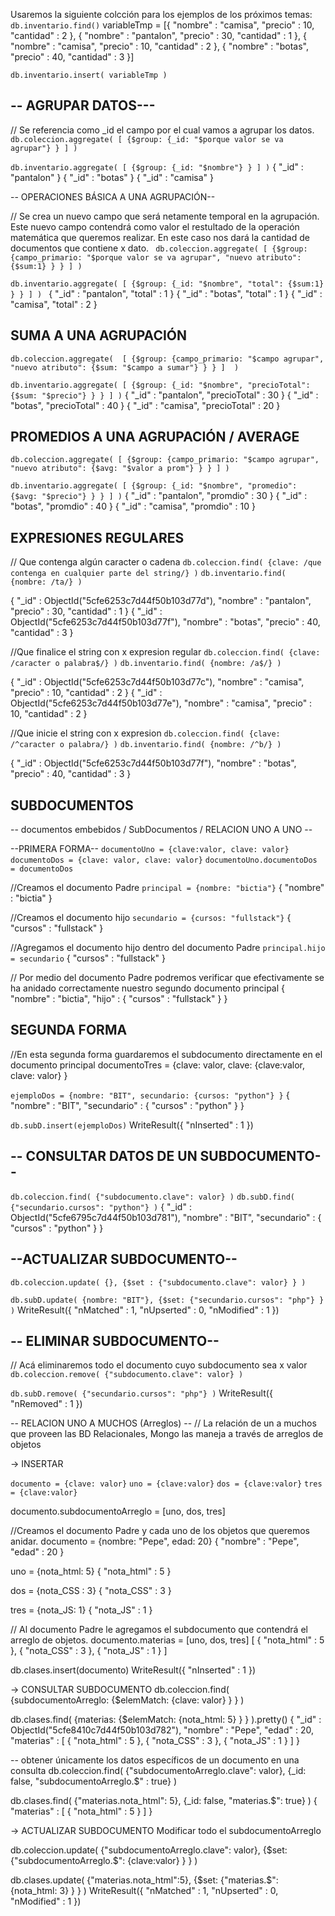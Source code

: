 Usaremos la siguiente colcción para los ejemplos de los próximos temas:
``` db.inventario.find() ``` 
variableTmp = [{ "nombre" : "camisa", "precio" : 10, "cantidad" : 2 }, { "nombre" : "pantalon", "precio" : 30, "cantidad" : 1 }, { "nombre" : "camisa", "precio" : 10, "cantidad" : 2 }, { "nombre" : "botas", "precio" : 40, "cantidad" : 3 }]

``` db.inventario.insert( variableTmp ) ```

## -- AGRUPAR DATOS---

// Se referencia como _id el campo por el cual vamos a agrupar los datos.
``` db.coleccion.aggregate( [ {$group: {_id: "$porque valor se va agrupar"} } ] ) ```

``` db.inventario.aggregate( [ {$group: {_id: "$nombre"} } ] ) ```
{ "_id" : "pantalon" }
{ "_id" : "botas" }
{ "_id" : "camisa" }




-- OPERACIONES BÁSICA A UNA AGRUPACIÓN--

// Se crea un nuevo campo que será netamente temporal en la agrupación. Este nuevo campo contendrá como
valor el restultado de la operación matemática que queremos realizar. En este caso nos dará la cantidad
de documentos que contiene x dato.
``` db.coleccion.aggregate( [ {$group: {campo_primario: "$porque valor se va agrupar", "nuevo atributo": {$sum:1} } } ] )```

```db.inventario.aggregate( [ {$group: {_id: "$nombre", "total": {$sum:1} } } ] ) ```
{ "_id" : "pantalon", "total" : 1 }
{ "_id" : "botas", "total" : 1 }
{ "_id" : "camisa", "total" : 2 }

## SUMA A UNA AGRUPACIÓN

``` db.coleccion.aggregate(  [ {$group: {campo_primario: "$campo agrupar", "nuevo atributo": {$sum: "$campo a sumar"} } } ]  ) ```

``` db.inventario.aggregate( [ {$group: {_id: "$nombre", "precioTotal": {$sum: "$precio"} } } ] ) ```
{ "_id" : "pantalon", "precioTotal" : 30 }
{ "_id" : "botas", "precioTotal" : 40 }
{ "_id" : "camisa", "precioTotal" : 20 }

## PROMEDIOS A UNA AGRUPACIÓN / AVERAGE
``` db.coleccion.aggregate( [ {$group: {campo_primario: "$campo agrupar", "nuevo atributo": {$avg: "$valor a prom"} } } ] ) ```

``` db.inventario.aggregate( [ {$group: {_id: "$nombre", "promedio": {$avg: "$precio"} } } ] ) ```
{ "_id" : "pantalon", "promdio" : 30 }
{ "_id" : "botas", "promdio" : 40 }
{ "_id" : "camisa", "promdio" : 10 }



## EXPRESIONES REGULARES
// Que contenga algún caracter o cadena 
``` db.coleccion.find( {clave: /que contenga en cualquier parte del string/} ) ```
``` db.inventario.find( {nombre: /ta/} ) ```

{ "_id" : ObjectId("5cfe6253c7d44f50b103d77d"), "nombre" : "pantalon", "precio" : 30, "cantidad" : 1 }
{ "_id" : ObjectId("5cfe6253c7d44f50b103d77f"), "nombre" : "botas", "precio" : 40, "cantidad" : 3 }

//Que finalice el string con x expresion regular
``` db.coleccion.find( {clave: /caracter o palabra$/} ) ```
``` db.inventario.find( {nombre: /a$/} ) ```

{ "_id" : ObjectId("5cfe6253c7d44f50b103d77c"), "nombre" : "camisa", "precio" : 10, "cantidad" : 2 }
{ "_id" : ObjectId("5cfe6253c7d44f50b103d77e"), "nombre" : "camisa", "precio" : 10, "cantidad" : 2 }


//Que inicie el string con x expresion
``` db.coleccion.find( {clave: /^caracter o palabra/} ) ```
``` db.inventario.find( {nombre: /^b/} ) ```

{ "_id" : ObjectId("5cfe6253c7d44f50b103d77f"), "nombre" : "botas", "precio" : 40, "cantidad" : 3 }

## SUBDOCUMENTOS
-- documentos embebidos / SubDocumentos / RELACION UNO A UNO --

--PRIMERA FORMA--
``` documentoUno = {clave:valor, clave: valor} ```
``` documentoDos = {clave: valor, clave: valor} ```
``` documentoUno.documentoDos = documentoDos ```

//Creamos el documento Padre
``` principal = {nombre: "bictia"} ```
{ "nombre" : "bictia" }

//Creamos el documento hijo
``` secundario = {cursos: "fullstack"} ```
{ "cursos" : "fullstack" }

//Agregamos el documento hijo dentro del documento Padre
``` principal.hijo = secundario ```
{ "cursos" : "fullstack" }

// Por medio del documento Padre podremos verificar que efectivamente se ha anidado correctamente nuestro segundo documento principal
{ "nombre" : "bictia", "hijo" : { "cursos" : "fullstack" } }

## SEGUNDA FORMA
//En esta segunda forma guardaremos el subdocumento directamente en el documento principal
documentoTres = {clave: valor, clave: {clave:valor, clave: valor} }

``` ejemploDos = {nombre: "BIT", secundario: {cursos: "python"} } ```
{ "nombre" : "BIT", "secundario" : { "cursos" : "python" } }


``` db.subD.insert(ejemploDos) ```
WriteResult({ "nInserted" : 1 })

## -- CONSULTAR DATOS DE UN SUBDOCUMENTO--
``` db.coleccion.find( {"subdocumento.clave": valor} ) ``` 
``` db.subD.find( {"secundario.cursos": "python"} ) ```
{ "_id" : ObjectId("5cfe6795c7d44f50b103d781"), "nombre" : "BIT", "secundario" : { "cursos" : "python" } }

## --ACTUALIZAR SUBDOCUMENTO--
``` db.coleccion.update( {}, {$set : {"subdocumento.clave": valor} } ) ```

``` db.subD.update( {nombre: "BIT"}, {$set: {"secundario.cursos": "php"} } ) ```
WriteResult({ "nMatched" : 1, "nUpserted" : 0, "nModified" : 1 })

## -- ELIMINAR SUBDOCUMENTO--
// Acá eliminaremos todo el documento cuyo subdocumento sea x valor
``` db.coleccion.remove( {"subdocumento.clave": valor} ) ```

``` db.subD.remove( {"secundario.cursos": "php"} ) ``` 
WriteResult({ "nRemoved" : 1 })



-- RELACION UNO A MUCHOS (Arreglos) --
// La relación de un a muchos que proveen las BD Relacionales, Mongo las maneja a través de arreglos de objetos

-> INSERTAR

``` documento = {clave: valor} ```
``` uno = {clave:valor} ```
``` dos = {clave:valor} ```
``` tres = {clave:valor} ```

documento.subdocumentoArreglo = [uno, dos, tres]

//Creamos el documento Padre y cada uno de los objetos que queremos anidar.
documento = {nombre: "Pepe", edad: 20}
{ "nombre" : "Pepe", "edad" : 20 }

 uno = {nota_html: 5}
{ "nota_html" : 5 }

 dos = {nota_CSS : 3}
{ "nota_CSS" : 3 }

 tres = {nota_JS: 1}
{ "nota_JS" : 1 }

// Al documento Padre le agregamos el subdocumento que contendrá el arreglo de objetos.
 documento.materias = [uno, dos, tres]
[ { "nota_html" : 5 }, { "nota_CSS" : 3 }, { "nota_JS" : 1 } ]


db.clases.insert(documento)
WriteResult({ "nInserted" : 1 })




-> CONSULTAR SUBDOCUMENTO
db.coleccion.find( {subdocumentoArreglo: {$elemMatch: {clave: valor} } } )

db.clases.find( {materias: {$elemMatch: {nota_html: 5} } } ).pretty()
{
        "_id" : ObjectId("5cfe8410c7d44f50b103d782"),
        "nombre" : "Pepe",
        "edad" : 20,
        "materias" : [
                {
                        "nota_html" : 5
                },
                {
                        "nota_CSS" : 3
                },
                {
                        "nota_JS" : 1
                }
        ]
}




 -- obtener únicamente los datos específicos de un documento en una consulta
db.coleccion.find( 
{"subdocumentoArreglo.clave": valor}, {_id: false, "subdocumentoArreglo.$" : true} 
)

db.clases.find( {"materias.nota_html": 5}, {_id: false, "materias.$": true} )
{ "materias" : [ { "nota_html" : 5 } ] }




-> ACTUALIZAR SUBDOCUMENTO
	Modificar todo el subdocumentoArreglo

db.coleccion.update( 
{"subdocumentoArreglo.clave": valor}, {$set: {"subdocumentoArreglo.$": {clave:valor} } } 
)

db.clases.update( {"materias.nota_html":5}, {$set: {"materias.$": {nota_html: 3} } } )
WriteResult({ "nMatched" : 1, "nUpserted" : 0, "nModified" : 1 })
